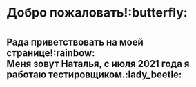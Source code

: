 <h1>Добро пожаловать!:butterfly:<h1>
<h2>Рада приветствовать на моей странице!:rainbow:</br>
Меня зовут Наталья, с июля 2021 года я работаю  тестировщиком.:lady_beetle:	
